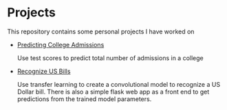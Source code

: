 # Projects

This repository contains some personal projects I have worked on

- [Predicting College Admissions](./Predicting_College_Admissions)

    Use test scores to predict total number of admissions in a college

- [Recognize US Bills](./Recognize_US_Bills)

    Use transfer learning to create a convolutional model to recognize a US Dollar bill. There is also a simple flask web app as a front end to get predictions from the trained model parameters.
